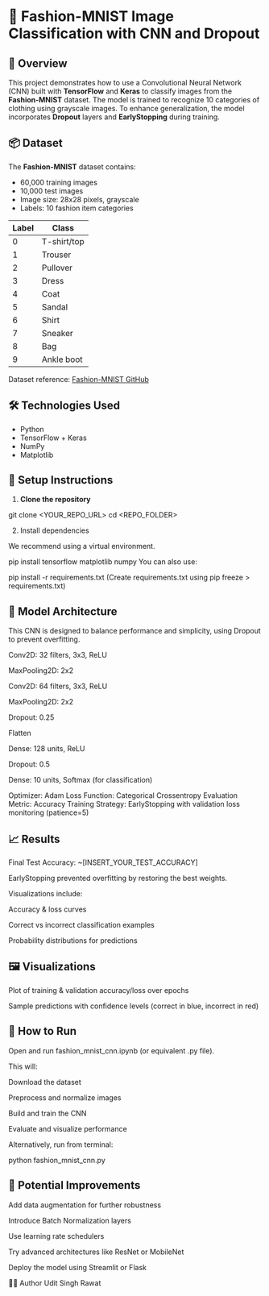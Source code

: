 # 🧥 Fashion-MNIST Image Classification with CNN and Dropout

## 🧾 Overview

This project demonstrates how to use a Convolutional Neural Network (CNN) built with **TensorFlow** and **Keras** to classify images from the **Fashion-MNIST** dataset. The model is trained to recognize 10 categories of clothing using grayscale images. To enhance generalization, the model incorporates **Dropout** layers and **EarlyStopping** during training.

## 📦 Dataset

The **Fashion-MNIST** dataset contains:

- 60,000 training images
- 10,000 test images  
- Image size: 28x28 pixels, grayscale  
- Labels: 10 fashion item categories

| Label | Class        |
|-------|--------------|
| 0     | T-shirt/top  |
| 1     | Trouser      |
| 2     | Pullover     |
| 3     | Dress        |
| 4     | Coat         |
| 5     | Sandal       |
| 6     | Shirt        |
| 7     | Sneaker      |
| 8     | Bag          |
| 9     | Ankle boot   |

Dataset reference: [Fashion-MNIST GitHub](https://github.com/zalandoresearch/fashion-mnist)

## 🛠 Technologies Used

- Python
- TensorFlow + Keras
- NumPy
- Matplotlib

## 🚀 Setup Instructions

1. **Clone the repository**

git clone <YOUR_REPO_URL>
cd <REPO_FOLDER>


2. Install dependencies

We recommend using a virtual environment.


pip install tensorflow matplotlib numpy
You can also use:


pip install -r requirements.txt
(Create requirements.txt using pip freeze > requirements.txt)

## 🧠 Model Architecture
This CNN is designed to balance performance and simplicity, using Dropout to prevent overfitting.

Conv2D: 32 filters, 3x3, ReLU

MaxPooling2D: 2x2

Conv2D: 64 filters, 3x3, ReLU

MaxPooling2D: 2x2

Dropout: 0.25

Flatten

Dense: 128 units, ReLU

Dropout: 0.5

Dense: 10 units, Softmax (for classification)

Optimizer: Adam
Loss Function: Categorical Crossentropy
Evaluation Metric: Accuracy
Training Strategy: EarlyStopping with validation loss monitoring (patience=5)

## 📈 Results
Final Test Accuracy: ~[INSERT_YOUR_TEST_ACCURACY]

EarlyStopping prevented overfitting by restoring the best weights.

Visualizations include:

Accuracy & loss curves

Correct vs incorrect classification examples

Probability distributions for predictions

## 🖼 Visualizations
Plot of training & validation accuracy/loss over epochs

Sample predictions with confidence levels (correct in blue, incorrect in red)

## 🧪 How to Run
Open and run fashion_mnist_cnn.ipynb (or equivalent .py file).

This will:

Download the dataset

Preprocess and normalize images

Build and train the CNN

Evaluate and visualize performance

Alternatively, run from terminal:

python fashion_mnist_cnn.py
## 🔧 Potential Improvements
Add data augmentation for further robustness

Introduce Batch Normalization layers

Use learning rate schedulers

Try advanced architectures like ResNet or MobileNet

Deploy the model using Streamlit or Flask

👨‍💻 Author
Udit Singh Rawat

